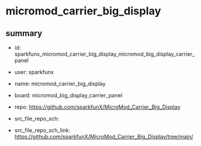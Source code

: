 # micromod_carrier_big_display
 
## summary 
* id: sparkfunx_micromod_carrier_big_display_micromod_big_display_carrier_panel
* user: sparkfunx
* name: micromod_carrier_big_display
* board: micromod_big_display_carrier_panel
* repo: https://github.com/sparkfunX/MicroMod_Carrier_Big_Display



* src_file_repo_sch: 
* src_file_repo_sch_link: https://github.com/sparkfunX/MicroMod_Carrier_Big_Display/tree/main/




